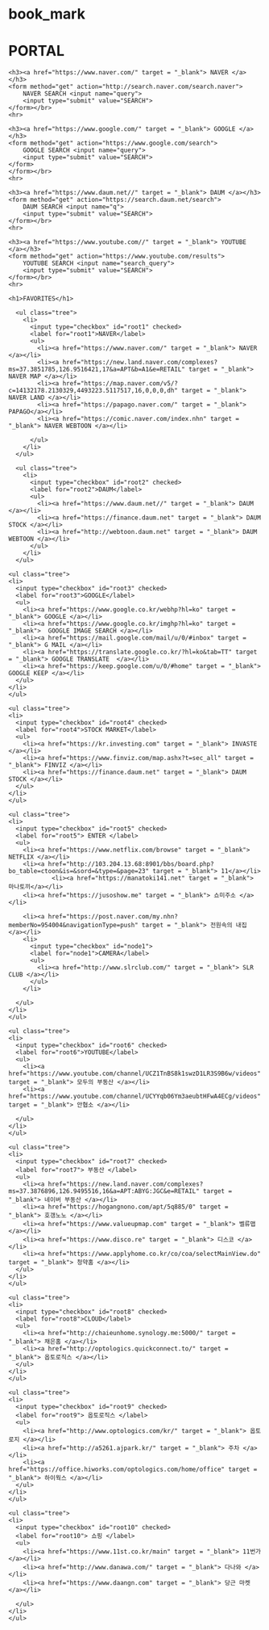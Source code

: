 # book_mark

<!doctype html>
<html>
 
<head>
	<link rel="stylesheet" href="tree_fontello/css/fontello.css">
	<style>
	.tree{
	  color:#393939;
	}
	.tree, .tree ul{
	  list-style: none;
	  padding-left:17px;
	}
	.tree *:before{
	  width:17px;
	  height:17px;
	  display:inline-block;
	}
	.tree label{
	  cursor: pointer;
	}
	.tree label:before{
	  content:'\f256';
	  font-family: fontello;
	}
	.tree a{
	  text-decoration: none;
	  color:#393939;
	}
	.tree a:before{
	  content:'\e800';
	  font-family: fontello;
	}
	.tree input[type="checkbox"] {
	display: none;
	}
	.tree input[type="checkbox"]:checked~ul {
	  display: none;
	}
	.tree input[type="checkbox"]:checked+label:before{
	  content:'\f255';
	  font-family: fontello;
	}
	</style>
</head>
 
<body>
	<h1> PORTAL </h1>  
	
	<h3><a href="https://www.naver.com/" target = "_blank"> NAVER </a></h3>
	<form method="get" action="http://search.naver.com/search.naver">
		NAVER SEARCH <input name="query">
		<input type="submit" value="SEARCH">
	</form></br>
	<hr>

	<h3><a href="https://www.google.com/" target = "_blank"> GOOGLE </a></h3>
	<form method="get" action="https://www.google.com/search">
		GOOGLE SEARCH <input name="query">
		<input type="submit" value="SEARCH">
	</form>
	</form></br>
	<hr>

	<h3><a href="https://www.daum.net//" target = "_blank"> DAUM </a></h3>
	<form method="get" action="https://search.daum.net/search">
		DAUM SEARCH <input name="q">
		<input type="submit" value="SEARCH">
	</form></br>
	<hr>

	<h3><a href="https://www.youtube.com//" target = "_blank"> YOUTUBE </a></h3>
	<form method="get" action="https://www.youtube.com/results">
		YOUTUBE SEARCH <input name="search_query">
		<input type="submit" value="SEARCH">
	</form></br>
	<hr>

	<h1>FAVORITES</h1>  
	
	  <ul class="tree">
	    <li>
	      <input type="checkbox" id="root1" checked>
	      <label for="root1">NAVER</label>
	      <ul>
	        <li><a href="https://www.naver.com/" target = "_blank"> NAVER </a></li>
	        <li><a href="https://new.land.naver.com/complexes?ms=37.3851785,126.9516421,17&a=APT&b=A1&e=RETAIL" target = "_blank"> NAVER MAP </a></li>
	        <li><a href="https://map.naver.com/v5/?c=14132178.2130329,4493223.5117517,16,0,0,0,dh" target = "_blank"> NAVER LAND </a></li>
	        <li><a href="https://papago.naver.com/" target = "_blank"> PAPAGO</a></li>
	     	<li><a href="https://comic.naver.com/index.nhn" target = "_blank"> NAVER WEBTOON </a></li>
   
	      </ul>
	    </li>
	  </ul>

	  <ul class="tree">
	    <li>
	      <input type="checkbox" id="root2" checked>
	      <label for="root2">DAUM</label>
	      <ul>
	        <li><a href="https://www.daum.net//" target = "_blank"> DAUM </a></li>
	        <li><a href="https://finance.daum.net" target = "_blank"> DAUM STOCK </a></li>
	        <li><a href="http://webtoon.daum.net" target = "_blank"> DAUM WEBTOON </a></li>
	      </ul>
	    </li>
	  </ul>

	<ul class="tree">
	<li>
	  <input type="checkbox" id="root3" checked>
	  <label for="root3">GOOGLE</label>
	  <ul>
	    <li><a href="https://www.google.co.kr/webhp?hl=ko" target = "_blank"> GOOGLE </a></li>
	    <li><a href="https://www.google.co.kr/imghp?hl=ko" target = "_blank">  GOOGLE IMAGE SEARCH </a></li>
	    <li><a href="https://mail.google.com/mail/u/0/#inbox" target = "_blank"> G MAIL </a></li>
	    <li><a href="https://translate.google.co.kr/?hl=ko&tab=TT" target = "_blank"> GOOGLE TRANSLATE  </a></li>
    	<li><a href="https://keep.google.com/u/0/#home" target = "_blank"> GOOGLE KEEP </a></li>
	  </ul>
	</li>
	</ul>

	<ul class="tree">
	<li>
	  <input type="checkbox" id="root4" checked>
	  <label for="root4">STOCK MARKET</label>
	  <ul>
	    <li><a href="https://kr.investing.com" target = "_blank"> INVASTE </a></li>
	    <li><a href="https://www.finviz.com/map.ashx?t=sec_all" target = "_blank"> FINVIZ </a></li>
	    <li><a href="https://finance.daum.net" target = "_blank"> DAUM STOCK </a></li>
	  </ul>
	</li>
	</ul>

	<ul class="tree">
	<li>
	  <input type="checkbox" id="root5" checked>
	  <label for="root5"> ENTER </label>
	  <ul>
  	    <li><a href="https://www.netflix.com/browse" target = "_blank"> NETFLIX </a></li>
	    <li><a href="http://103.204.13.68:8901/bbs/board.php?bo_table=ctoon&is=&sord=&type=&page=23" target = "_blank"> 11</a></li>
                <li><a href="https://manatoki141.net" target = "_blank"> 마나토끼</a></li>
	    <li><a href="https://jusoshow.me" target = "_blank"> 쇼미주소 </a></li>

		<li><a href="https://post.naver.com/my.nhn?memberNo=954004&navigationType=push" target = "_blank"> 전원속의 내집 </a></li>
		<li>
          <input type="checkbox" id="node1">
          <label for="node1">CAMERA</label>
          <ul>
			<li><a href="http://www.slrclub.com/" target = "_blank"> SLR CLUB </a></li>
          </ul>
        </li>
	    
	  </ul>
	</li>
	</ul>

	<ul class="tree">
	<li>
	  <input type="checkbox" id="root6" checked>
	  <label for="root6">YOUTUBE</label>
	  <ul>
	    <li><a href="https://www.youtube.com/channel/UCZ1TnBS8k1swzD1LR3S9B6w/videos" target = "_blank"> 모두의 부동산 </a></li>
	    <li><a href="https://www.youtube.com/channel/UCYYqb06Ym3aeubtHFwA4ECg/videos" target = "_blank"> 안협소 </a></li>

	  </ul>
	</li>
	</ul>

	<ul class="tree">
	<li>
	  <input type="checkbox" id="root7" checked>
	  <label for="root7"> 부동산 </label>
	  <ul>
	    <li><a href="https://new.land.naver.com/complexes?ms=37.3876896,126.9495516,16&a=APT:ABYG:JGC&e=RETAIL" target = "_blank"> 네이버 부동산 </a></li>
	    <li><a href="https://hogangnono.com/apt/5q885/0" target = "_blank"> 호갱노노 </a></li>
	    <li><a href="https://www.valueupmap.com" target = "_blank"> 벨류맵</a></li>
	    <li><a href="https://www.disco.re" target = "_blank"> 디스코 </a></li>
	    <li><a href="https://www.applyhome.co.kr/co/coa/selectMainView.do" target = "_blank"> 청약홈 </a></li>
	  </ul>
	</li>
	</ul>

	<ul class="tree">
	<li>
	  <input type="checkbox" id="root8" checked>
	  <label for="root8">CLOUD</label>
	  <ul>
	    <li><a href="http://chaieunhome.synology.me:5000/" target = "_blank"> 채은홈 </a></li>
	    <li><a href="http://optologics.quickconnect.to/" target = "_blank"> 옵토로직스 </a></li>
	  </ul>
	</li>	
	</ul>

	<ul class="tree">
	<li>
	  <input type="checkbox" id="root9" checked>
	  <label for="root9"> 옵토로직스 </label>
	  <ul>
	  	<li><a href="http://www.optologics.com/kr/" target = "_blank"> 옵토로지 </a></li>
	    <li><a href="http://a5261.ajpark.kr/" target = "_blank"> 주차 </a></li>
	    <li><a href="https://office.hiworks.com/optologics.com/home/office" target = "_blank"> 하이웍스 </a></li>
	  </ul>
	</li>	
	</ul>

	<ul class="tree">
	<li>
	  <input type="checkbox" id="root10" checked>
	  <label for="root10"> 쇼핑 </label>
	  <ul>
	  	<li><a href="https://www.11st.co.kr/main" target = "_blank"> 11번가 </a></li>
	    <li><a href="http://www.danawa.com/" target = "_blank"> 다나와 </a></li>
		<li><a href="https://www.daangn.com" target = "_blank"> 당근 마켓 </a></li>
	    
	  </ul>
	</li>	
	</ul>








	
<!--
 <ul class="tree">
    <li>
      <input type="checkbox" id="root2">
      <label for="root2">DAUM</label>
      <ul>
        <li><a href="https://www.naver.com/"> ���� </a></li>
        <li><a href="https://new.land.naver.com/complexes?ms=37.3851785,126.9516421,17&a=APT&b=A1&e=RETAIL"> ���̹��ε��� </a></li>
        <li>
          <input type="checkbox" id="node4">
          <label for="node4">node3</label>
          <ul>
            <li><a href="https://opentutorials.org">node31</a></li>
            <li><a href="https://opentutorials.org">node32</a></li>
            <li><a href="https://opentutorials.org">node33</a></li>
          </ul>
        </li>
      </ul>
    </li>
  </ul>

 -->
</body>
 
</html>
